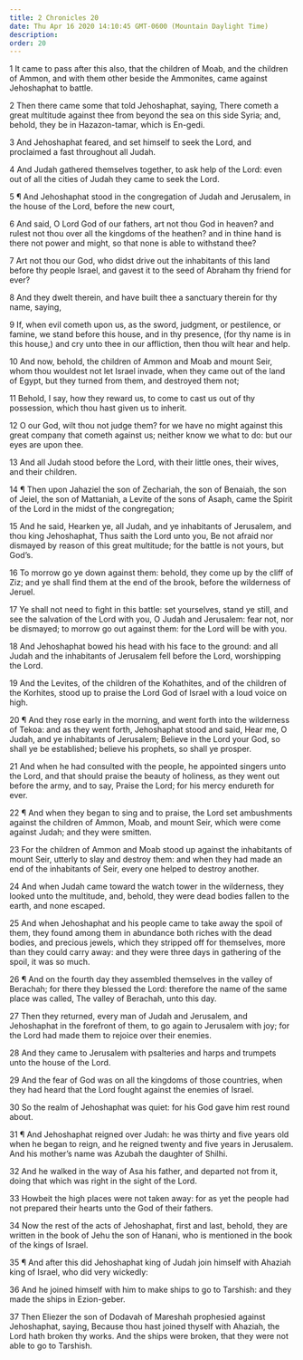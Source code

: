 ```yaml
---
title: 2 Chronicles 20
date: Thu Apr 16 2020 14:10:45 GMT-0600 (Mountain Daylight Time)
description: 
order: 20
---
```


<p>
  1 It came to pass after this also, that the children of Moab, and the children
  of Ammon, and with them other beside the Ammonites, came against Jehoshaphat
  to battle.
</p>
<p>
  2 Then there came some that told Jehoshaphat, saying, There cometh a great
  multitude against thee from beyond the sea on this side Syria; and, behold,
  they be in Hazazon-tamar, which is En-gedi.
</p>
<p>
  3 And Jehoshaphat feared, and set himself to seek the Lord, and proclaimed a
  fast throughout all Judah.
</p>
<p>
  4 And Judah gathered themselves together, to ask help of the Lord: even out of
  all the cities of Judah they came to seek the Lord.
</p>
<p>
  5 &#xB6; And Jehoshaphat stood in the congregation of Judah and Jerusalem, in
  the house of the Lord, before the new court,
</p>
<p>
  6 And said, O Lord God of our fathers, art not thou God in heaven? and rulest
  not thou over all the kingdoms of the heathen? and in thine hand is there not
  power and might, so that none is able to withstand thee?
</p>
<p>
  7 Art not thou our God, who didst drive out the inhabitants of this land
  before thy people Israel, and gavest it to the seed of Abraham thy friend for
  ever?
</p>
<p>
  8 And they dwelt therein, and have built thee a sanctuary therein for thy
  name, saying,
</p>
<p>
  9 If, when evil cometh upon us, as the sword, judgment, or pestilence, or
  famine, we stand before this house, and in thy presence, (for thy name is in
  this house,) and cry unto thee in our affliction, then thou wilt hear and
  help.
</p>
<p>
  10 And now, behold, the children of Ammon and Moab and mount Seir, whom thou
  wouldest not let Israel invade, when they came out of the land of Egypt, but
  they turned from them, and destroyed them not;
</p>
<p>
  11 Behold, I say, how they reward us, to come to cast us out of thy
  possession, which thou hast given us to inherit.
</p>
<p>
  12 O our God, wilt thou not judge them? for we have no might against this
  great company that cometh against us; neither know we what to do: but our eyes
  are upon thee.
</p>
<p>
  13 And all Judah stood before the Lord, with their little ones, their wives,
  and their children.
</p>
<p>
  14 &#xB6; Then upon Jahaziel the son of Zechariah, the son of Benaiah, the son
  of Jeiel, the son of Mattaniah, a Levite of the sons of Asaph, came the Spirit
  of the Lord in the midst of the congregation;
</p>
<p>
  15 And he said, Hearken ye, all Judah, and ye inhabitants of Jerusalem, and
  thou king Jehoshaphat, Thus saith the Lord unto you, Be not afraid nor
  dismayed by reason of this great multitude; for the battle is not yours, but
  God&#x2019;s.
</p>
<p>
  16 To morrow go ye down against them: behold, they come up by the cliff of
  Ziz; and ye shall find them at the end of the brook, before the wilderness of
  Jeruel.
</p>
<p>
  17 Ye shall not need to fight in this battle: set yourselves, stand ye still,
  and see the salvation of the Lord with you, O Judah and Jerusalem: fear not,
  nor be dismayed; to morrow go out against them: for the Lord will be with you.
</p>
<p>
  18 And Jehoshaphat bowed his head with his face to the ground: and all Judah
  and the inhabitants of Jerusalem fell before the Lord, worshipping the Lord.
</p>
<p>
  19 And the Levites, of the children of the Kohathites, and of the children of
  the Korhites, stood up to praise the Lord God of Israel with a loud voice on
  high.
</p>
<p>
  20 &#xB6; And they rose early in the morning, and went forth into the
  wilderness of Tekoa: and as they went forth, Jehoshaphat stood and said, Hear
  me, O Judah, and ye inhabitants of Jerusalem; Believe in the Lord your God, so
  shall ye be established; believe his prophets, so shall ye prosper.
</p>
<p>
  21 And when he had consulted with the people, he appointed singers unto the
  Lord, and that should praise the beauty of holiness, as they went out before
  the army, and to say, Praise the Lord; for his mercy endureth for ever.
</p>
<p>
  22 &#xB6; And when they began to sing and to praise, the Lord set ambushments
  against the children of Ammon, Moab, and mount Seir, which were come against
  Judah; and they were smitten.
</p>
<p>
  23 For the children of Ammon and Moab stood up against the inhabitants of
  mount Seir, utterly to slay and destroy them: and when they had made an end of
  the inhabitants of Seir, every one helped to destroy another.
</p>
<p>
  24 And when Judah came toward the watch tower in the wilderness, they looked
  unto the multitude, and, behold, they were dead bodies fallen to the earth,
  and none escaped.
</p>
<p>
  25 And when Jehoshaphat and his people came to take away the spoil of them,
  they found among them in abundance both riches with the dead bodies, and
  precious jewels, which they stripped off for themselves, more than they could
  carry away: and they were three days in gathering of the spoil, it was so
  much.
</p>
<p>
  26 &#xB6; And on the fourth day they assembled themselves in the valley of
  Berachah; for there they blessed the Lord: therefore the name of the same
  place was called, The valley of Berachah, unto this day.
</p>
<p>
  27 Then they returned, every man of Judah and Jerusalem, and Jehoshaphat in
  the forefront of them, to go again to Jerusalem with joy; for the Lord had
  made them to rejoice over their enemies.
</p>
<p>
  28 And they came to Jerusalem with psalteries and harps and trumpets unto the
  house of the Lord.
</p>
<p>
  29 And the fear of God was on all the kingdoms of those countries, when they
  had heard that the Lord fought against the enemies of Israel.
</p>
<p>
  30 So the realm of Jehoshaphat was quiet: for his God gave him rest round
  about.
</p>
<p>
  31 &#xB6; And Jehoshaphat reigned over Judah: he was thirty and five years old
  when he began to reign, and he reigned twenty and five years in Jerusalem. And
  his mother&#x2019;s name was Azubah the daughter of Shilhi.
</p>
<p>
  32 And he walked in the way of Asa his father, and departed not from it, doing
  that which was right in the sight of the Lord.
</p>
<p>
  33 Howbeit the high places were not taken away: for as yet the people had not
  prepared their hearts unto the God of their fathers.
</p>
<p>
  34 Now the rest of the acts of Jehoshaphat, first and last, behold, they are
  written in the book of Jehu the son of Hanani, who is mentioned in the book of
  the kings of Israel.
</p>
<p>
  35 &#xB6; And after this did Jehoshaphat king of Judah join himself with
  Ahaziah king of Israel, who did very wickedly:
</p>
<p>
  36 And he joined himself with him to make ships to go to Tarshish: and they
  made the ships in Ezion-geber.
</p>
<p>
  37 Then Eliezer the son of Dodavah of Mareshah prophesied against Jehoshaphat,
  saying, Because thou hast joined thyself with Ahaziah, the Lord hath broken
  thy works. And the ships were broken, that they were not able to go to
  Tarshish.
</p>

